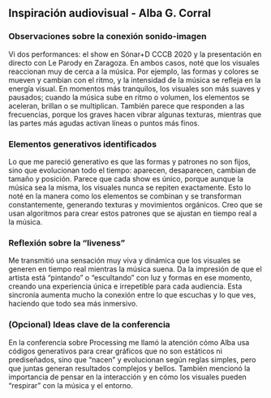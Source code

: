 ## Inspiración audiovisual - Alba G. Corral

### Observaciones sobre la conexión sonido-imagen

Vi dos performances: el show en Sónar+D CCCB 2020 y la presentación en directo con Le Parody en Zaragoza. En ambos casos, noté que los visuales reaccionan muy de cerca a la música. Por ejemplo, las formas y colores se mueven y cambian con el ritmo, y la intensidad de la música se refleja en la energía visual. En momentos más tranquilos, los visuales son más suaves y pausados; cuando la música sube en ritmo o volumen, los elementos se aceleran, brillan o se multiplican. También parece que responden a las frecuencias, porque los graves hacen vibrar algunas texturas, mientras que las partes más agudas activan líneas o puntos más finos.

### Elementos generativos identificados

Lo que me pareció generativo es que las formas y patrones no son fijos, sino que evolucionan todo el tiempo: aparecen, desaparecen, cambian de tamaño y posición. Parece que cada show es único, porque aunque la música sea la misma, los visuales nunca se repiten exactamente. Esto lo noté en la manera como los elementos se combinan y se transforman constantemente, generando texturas y movimientos orgánicos. Creo que se usan algoritmos para crear estos patrones que se ajustan en tiempo real a la música.

### Reflexión sobre la “liveness”

Me transmitió una sensación muy viva y dinámica que los visuales se generen en tiempo real mientras la música suena. Da la impresión de que el artista está “pintando” o “escultando” con luz y formas en ese momento, creando una experiencia única e irrepetible para cada audiencia. Esta sincronía aumenta mucho la conexión entre lo que escuchas y lo que ves, haciendo que todo sea más inmersivo.

### (Opcional) Ideas clave de la conferencia

En la conferencia sobre Processing me llamó la atención cómo Alba usa códigos generativos para crear gráficos que no son estáticos ni prediseñados, sino que “nacen” y evolucionan según reglas simples, pero que juntas generan resultados complejos y bellos. También mencionó la importancia de pensar en la interacción y en cómo los visuales pueden “respirar” con la música y el entorno.

